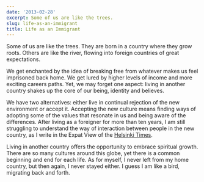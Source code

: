 ```yaml
---
date: '2013-02-28'
excerpt: Some of us are like the trees.
slug: life-as-an-immigrant
title: Life as an Immigrant
---
```


Some of us are like the trees. They are born in a country where they grow roots. Others are like the river, flowing into foreign countries of great expectations.

We get enchanted by the idea of breaking free from whatever makes us feel imprisoned back home. We get lured by higher levels of income and more exciting careers paths. Yet, we may forget one aspect: living in another country shakes up the core of our being, identity and believes.

We have two alternatives: either live in continual rejection of the new environment or accept it. Accepting the new culture means finding ways of adopting some of the values that resonate in us and being aware of the differences. After living as a foreigner for more than ten years, I am still struggling to understand the way of interaction between people in the new country, as I write in the Expat View of the [Helsinki Times](http://www.helsinkitimes.fi/columns/columns/expat-view/5549-what-do-immigrant-and-finnish-parents-have-incommon.html).

Living in another country offers the opportunity to embrace spiritual growth. There are so many cultures around this globe, yet there is a common beginning and end for each life. As for myself, I never left from my home country, but then again, I never stayed either. I guess I am like a bird, migrating back and forth.
